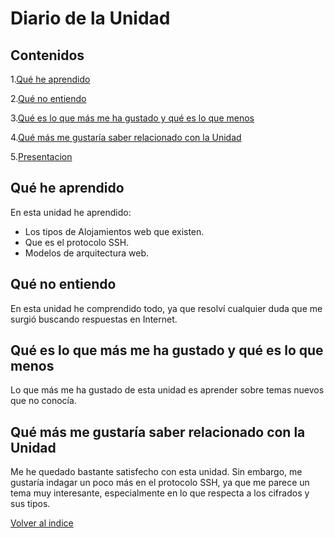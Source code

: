 # Diario de la Unidad 

 ## Contenidos
 
 1.[Qué he aprendido](#qué-he-aprendido)
 
 2.[Qué no entiendo](#qué-no-entiendo)
 
 3.[Qué es lo que más me ha gustado y qué es lo que menos](#qué-es-lo-que-más-me-ha-gustado-y-qué-es-lo-que-menos)
 
 4.[Qué más me gustaría saber relacionado con la Unidad](#qué-más-me-gustaría-saber-relacionado-con-la-unidad)

 5.[Presentacion](Presentacion_DAW.pdf)
  
## Qué he aprendido

En esta unidad he aprendido:
* Los tipos de Alojamientos web que existen.
* Que es el protocolo SSH.
* Modelos de arquitectura web.
  
## Qué no entiendo

En esta unidad he comprendido todo, ya que resolví cualquier duda que me surgió buscando respuestas en Internet.

  
## Qué es lo que más me ha gustado y qué es lo que menos

Lo que más me ha gustado de esta unidad es aprender sobre temas nuevos que no conocía. 
  
## Qué más me gustaría saber relacionado con la Unidad
  
Me he quedado bastante satisfecho con esta unidad. Sin embargo, me gustaría indagar un poco más en el protocolo SSH, ya que me parece un tema muy interesante, especialmente en lo que respecta a los cifrados y sus tipos.


[Volver al indice](Index.md)
